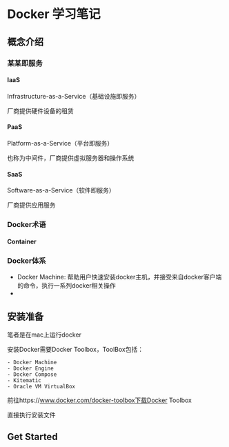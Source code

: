 # Docker 学习笔记

## 概念介绍

### 某某即服务

#### IaaS

Infrastructure-as-a-Service（基础设施即服务）
 
厂商提供硬件设备的租赁
 
 
#### PaaS

Platform-as-a-Service（平台即服务）

也称为中间件，厂商提供虚拟服务器和操作系统
	
 
#### SaaS

Software-as-a-Service（软件即服务）

厂商提供应用服务

### Docker术语

#### Container


### Docker体系

- Docker Machine: 帮助用户快速安装docker主机，并接受来自docker客户端的命令，执行一系列docker相关操作
- 


 


## 安装准备

笔者是在mac上运行docker

安装Docker需要Docker Toolbox，ToolBox包括：
	
	- Docker Machine
	- Docker Engine
	- Docker Compose
	- Kitematic
	- Oracle VM VirtualBox

前往https://www.docker.com/docker-toolbox下载Docker Toolbox

直接执行安装文件

## Get Started



